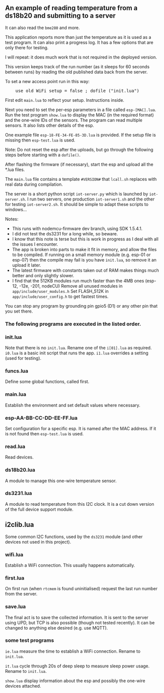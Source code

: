 An example of reading temperature from a ds18b20 and submitting to a server
------------

It can also read the `bme280` and more.

This application reports more than just the temperature as it is used as a test program. It can also print a progress log. It has a few options that are only there for testing.

I will repeat: it does much work that is not required in the deployed version.

This version keeps track of the run number (as it sleeps for 60 seconds between runs) by reading the old published data back from the server.

To set a new access point run in this way:
<pre>
	use_old_WiFi_setup = false ; dofile ("init.lua")
</pre>

First edit `main.lua` to reflect your setup. Instructions inside.

Next you need to set the per-esp parameters in a file called `esp-[MAC].lua`.
Run the test program `show.lua` to display the MAC (in the required format) and the one-wire IDs of the sensors. The program can read multiple sensors. It also lists other details of the esp.

One example file `esp-18-FE-34-FE-85-3D.lua` is provided.
If the setup file is missing then `esp-test.lua` is used.

Note: Do not reset the esp after the uploads, but go through the following steps before starting with a `dofile()`.

After flashing the firmware (if necessary), start the esp and upload all the *.lua files.

The `main.lua` file contains a template `#VERSION#` that `lcall.sh` replaces with real data during compilation.


The server is a short python script `iot-server.py` which is launched by `iot-server.sh`.
I run two servers, one production `iot-server1.sh` and the other for testing `iot-server2.sh`.
It should be simple to adapt these scripts to windows...

Notes:
- This runs with nodemcu-firmware dev branch, using SDK 1.5.4.1.
- I did not test the ds3231 for a long while, so beware.
- I know that this note is terse but this is work in progress as I deal with all the issues I encounter.
- The app is broken into parts to make it fit in memory, and allow the files to be compiled. If running on a small memory module (e.g. esp-01 or esp-07) then the compile may fail is you have `init.lua`, so remove it an upload it later.
- The latest firmware with constants taken out of RAM makes things much better and only slightly slower.
- I find that the 512KB modules run much faster than the 4MB ones (esp-12, -12e, -201, nodeCU)
	Remove all unused modules in `app/include/user_modules.h`
	Set FLASH_512K in `app/include/user_config.h` to get fastest times.

You can stop any program by grounding pin gpio5 (D1) or any other pin that you set there.

### The following programs are executed in the listed order.

### init.lua
Note that there is no `init.lua`. Rename one of the `i[01].lua` as required.
`i0.lua` is a basic init script that runs the app.
`i1.lua` overrides a setting (used for testing).

### funcs.lua
Define some global functions, called first.

### main.lua
Establish the environment and set default values where necessary.

### esp-AA-BB-CC-DD-EE-FF.lua
Set configuration for a specific esp. It is named after the MAC address. If it is not found then `esp-test.lua` is used.

### read.lua
Read devices.

### ds18b20.lua
A module to manage this one-wire temperature sensor.

### ds3231.lua
A module to read temperature from this I2C clock. It is a cut down version of the full device support module.

## i2clib.lua
Some common I2C functions, used by the `ds3231` module (and other devices not used in this project).

### wifi.lua
Establish a WiFi connection. This usually happens automatically.

### first.lua
On first run (when `rtcmem` is found uninitialised) request the last run number from the server.

### save.lua
The final act is to save the collected information. It is sent to the server using UPD, but TCP is also possible (though not tested recently). It can be changed to anything else desired (e.g. use MQTT).

### some test programs
`ie.lua` measure the time to establish a WiFi connection. Rename to `init.lua`.

`it.lua` cycle through 20s of deep sleep to measure sleep power usage. Rename to `init.lua`.

`show.lua` display information about the esp and possibly the one-wire devices attached.

